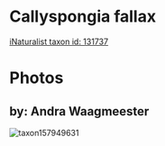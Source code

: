 
Callyspongia fallax
===================
  
[iNaturalist taxon id: 131737](https://www.inaturalist.org/taxa/131737)
# Photos

## by: Andra Waagmeester
  
![taxon157949631](https://inaturalist-open-data.s3.amazonaws.com/photos/169246829/medium.jpeg)